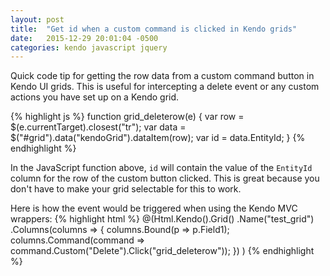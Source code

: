 ```yaml
---
layout: post
title:  "Get id when a custom command is clicked in Kendo grids"
date:   2015-12-29 20:01:04 -0500
categories: kendo javascript jquery
---
```

Quick code tip for getting the row data from a custom command button in Kendo UI grids. This is useful for intercepting a delete event or any custom actions you have set up on a Kendo grid.

{% highlight js %}
function grid_deleterow(e) {
    var row = $(e.currentTarget).closest("tr");
    var data = $("#grid").data("kendoGrid").dataItem(row);
    var id = data.EntityId;
}
{% endhighlight %}

In the JavaScript function above, `id` will contain the value of the `EntityId` column for the row of the custom button clicked. This is great because you don't have to make your grid selectable for this to work.

Here is how the event would be triggered when using the Kendo MVC wrappers:
{% highlight html %}
@(Html.Kendo().Grid<EntityModel>()
    .Name("test_grid")
    .Columns(columns =>
    {
        columns.Bound(p => p.Field1);
        columns.Command(command => command.Custom("Delete").Click("grid_deleterow"));
    })
)
{% endhighlight %}